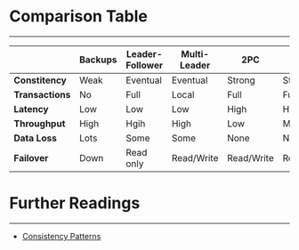 

# Comparison Table
---

|                  | Backups | Leader-Follower | Multi-Leader | 2PC        | Paxos      |
| ---------------- | ------- | --------------- | ------------ | ---------- | ---------- |
| **Constitency**  | Weak    | Eventual        | Eventual     | Strong     | Strong     |
| **Transactions** | No      | Full            | Local        | Full       | Full       |
| **Latency**      | Low     | Low             | Low          | High       | High       |
| **Throughput**   | High    | Hgih            | High         | Low        | Medium     |
| **Data Loss**    | Lots    | Some            | Some         | None       | None       |
| **Failover**     | Down    | Read only       | Read/Write   | Read/Write | Read/Write |


# Further Readings
---
* [Consistency Patterns](https://systemdesign.one/consistency-patterns/)